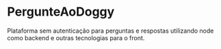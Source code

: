 # PergunteAoDoggy
Plataforma sem autenticação para perguntas e respostas utilizando node como backend e outras tecnologias para o front.

